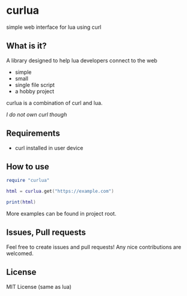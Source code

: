 # curlua

simple web interface for lua using curl

## What is it?

A library designed to help lua developers connect to the web

- simple
- small
- single file script
- a hobby project

curlua is a combination of curl and lua.

*I do not own curl though*

## Requirements

- curl installed in user device

## How to use

```lua
require "curlua"

html = curlua.get("https://example.com")

print(html)
```

More examples can be found in project root.

## Issues, Pull requests

Feel free to create issues and pull requests!
Any nice contributions are welcomed.

## License

MIT License (same as lua)
